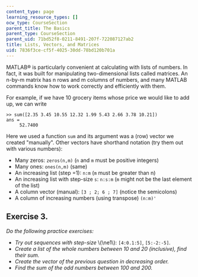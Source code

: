 ```yaml
---
content_type: page
learning_resource_types: []
ocw_type: CourseSection
parent_title: The Basics
parent_type: CourseSection
parent_uid: 71bd52f8-0211-8491-207f-722087127ab2
title: Lists, Vectors, and Matrices
uid: 7836f3ce-cf5f-4025-30dd-78bd120b701a
---
```


MATLAB® is particularly convenient at calculating with lists of numbers. In fact, it was built for manipulating two-dimensional lists called matrices. An n-by-m matrix has n rows and m columns of numbers, and many MATLAB commands know how to work correctly and efficiently with them.

For example, if we have 10 grocery items whose price we would like to add up, we can write

```
>> sum([2.35 3.45 10.55 12.32 1.99 5.43 2.66 3.78 10.21])
ans =
     52.7400
```

Here we used a function `sum` and its argument was a (row) vector we created "manually". Other vectors have shorthand notation (try them out with various numbers):

*   Many zeros: `zeros(n,m)` (`n` and `m` must be positive integers)
*   Many ones: `ones(n,m)` (same)
*   An increasing list (step =1): `n:m` (`m` must be greater than n)
*   An increasing list with step-size `s`: `n:s:m` (`m` might not be the last element of the list)
*   A column vector (manual): `[3 ; 2; 6 ; 7]` (notice the semicolons)
*   A column of increasing numbers (using transpose) `(n:m)'`

Exercise 3.
-----------

_Do the following practice exercises:_

*   _Try out sequences with step-size_ \\(\\ne1\\): `[4:0.1:5]`, `[5:-2:-5]`.
*   _Create a list of the whole numbers between 10 and 20 (inclusive), find their sum._
*   _Create the vector of the previous question in decreasing order._
*   _Find the sum of the odd numbers between 100 and 200._